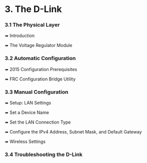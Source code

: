 # 3. The D-Link

### 3.1 The Physical Layer
➠ Introduction

➠ The Voltage Regulator Module

### 3.2 Automatic Configuration
➠ 2015 Configuration Prerequisites

➠ FRC Configuration Bridge Utility

### 3.3 Manual Configuration
➠ Setup: LAN Settings

➠ Set a Device Name

➠ Set the LAN Connection Type

➠ Configure the IPv4 Address, Subnet Mask, and Default Gateway

➠ Wireless Settings

### 3.4 Troubleshooting the D-Link
